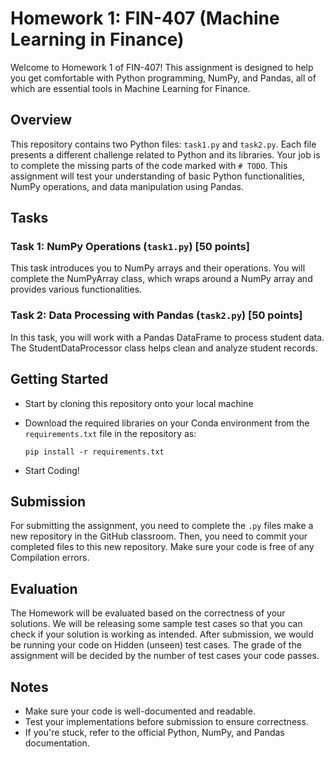 # Homework 1: FIN-407 (Machine Learning in Finance)

Welcome to Homework 1 of FIN-407! This assignment is designed to help you get comfortable with Python programming, NumPy, and Pandas, all of which are essential tools in Machine Learning for Finance.

## Overview

This repository contains two Python files: `task1.py` and `task2.py`. Each file presents a different challenge related to Python and its libraries. Your job is to complete the missing parts of the code marked with `# TODO`. This assignment will test your understanding of basic Python functionalities, NumPy operations, and data manipulation using Pandas.

## Tasks

### Task 1: NumPy Operations (`task1.py`) [50 points]

This task introduces you to NumPy arrays and their operations. You will complete the NumPyArray class, which wraps around a NumPy array and provides various functionalities.

### Task 2: Data Processing with Pandas (`task2.py`) [50 points]

In this task, you will work with a Pandas DataFrame to process student data. The StudentDataProcessor class helps clean and analyze student records.

## Getting Started

* Start by cloning this repository onto your local machine
* Download the required libraries on your Conda environment from the `requirements.txt` file in the repository as:
  
  `pip install -r requirements.txt`
* Start Coding!

## Submission

For submitting the assignment, you need to complete the `.py` files make a new repository in the GitHub classroom. Then, you need to commit your completed files to this new repository. Make sure your code is free of any Compilation errors.

## Evaluation

The Homework will be evaluated based on the correctness of your solutions. We will be releasing some sample test cases so that you can check if your solution is working as intended. After submission, we would be running your code on Hidden (unseen) test cases. The grade of the assignment will be decided by the number of test cases your code passes.

## Notes

* Make sure your code is well-documented and readable.
* Test your implementations before submission to ensure correctness.
* If you're stuck, refer to the official Python, NumPy, and Pandas documentation.
